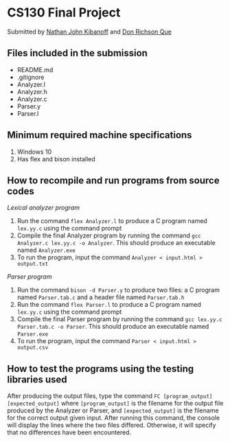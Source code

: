 # CS130 Final Project
Submitted by [Nathan John Kibanoff](http://github.com/NateKibanoff) and [Don Richson Que](http://github.com/Draqe)

## Files included in the submission 
- README.md
- .gitignore
- Analyzer.l
- Analyzer.h
- Analyzer.c
- Parser.y
- Parser.l

## Minimum required machine specifications 

1. Windows 10
2. Has flex and bison installed

## How to recompile and run programs from source codes
*Lexical analyzer program*
1. Run the command ```flex Analyzer.l``` to produce a C program named ```lex.yy.c``` using the command prompt
2. Compile the final Analyzer program by running the command ```gcc Analyzer.c lex.yy.c -o Analyzer```. This should produce an executable named ```Analyzer.exe```
3. To run the program, input the command ```Analyzer < input.html > output.txt```

*Parser program*
1. Run the command ```bison -d Parser.y``` to produce two files: a C program named ```Parser.tab.c``` and a header file named ```Parser.tab.h```
2. Run the command ```flex Parser.l``` to produce a C program named ```lex.yy.c``` using the command prompt
3. Compile the final Parser program by running the command ```gcc lex.yy.c Parser.tab.c -o Parser```. This should produce an executable named ```Parser.exe```
4. To run the program, input the command ```Parser < input.html > output.csv```

## How to test the programs using the testing libraries used
After producing the output files, type the command ```FC [program_output] [expected_output]``` where ```[program_output]``` is the filename for the output file produced by the Analyzer or Parser, and ```[expected_output]``` is the filename for the correct output given input. After running this command, the console will display the lines where the two files differed. Otherwise, it will specify that no differences have been encountered.
